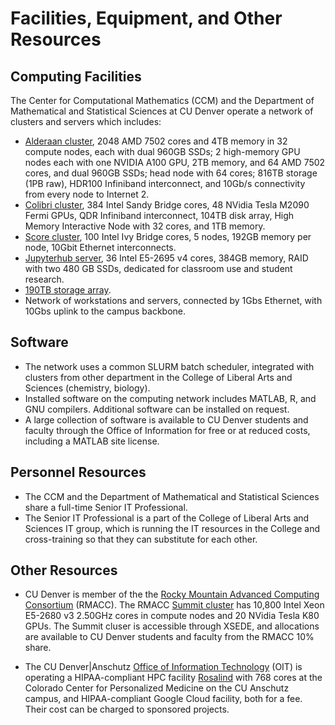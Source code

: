 # Facilities, Equipment, and Other Resources

## Computing Facilities 
The Center for Computational Mathematics (CCM) and the Department of Mathematical and Statistical Sciences at CU Denver operate a network of clusters and servers which includes:

*   [Alderaan cluster](../alderaan/), 2048 AMD 7502 cores and 4TB memory in 32 compute nodes, each with dual 960GB SSDs; 2 high-memory GPU nodes each with one NVIDIA A100 GPU, 2TB memory, and 64 AMD 7502 cores, and dual 960GB SSDs; head node with 64 cores; 816TB storage (1PB raw), HDR100 Infiniband interconnect, and 10Gb/s connectivity from every node to Internet 2.
*   [Colibri cluster](../colibri/), 384 Intel Sandy Bridge cores, 48 NVidia Tesla M2090 Fermi GPUs, QDR Infiniband interconnect, 104TB disk array, High Memory Interactive Node with 32 cores, and 1TB memory.
*   [Score cluster](../score/), 100 Intel Ivy Bridge cores, 5 nodes, 192GB memory per node, 10Gbit Ethernet interconnects.
*   [Jupyterhub server](../jupyterhub/), 36 Intel E5-2695 v4  cores, 384GB memory, RAID with two 480 GB SSDs, dedicated for classroom use and student research.
*   [190TB storage array](../storage/).
*   Network of workstations and servers, connected by 1Gbs Ethernet, with 10Gbs uplink to the campus backbone.

## Software
*   The network uses a common SLURM batch scheduler, integrated with clusters from other department in the College of Liberal Arts and Sciences (chemistry, biology).
*   Installed software on the computing network includes MATLAB, R, and GNU compilers. Additional software can be installed on request. 
*   A large collection of software is available to CU Denver students and faculty through the Office of Information for free or at reduced costs, including a MATLAB site license.

## Personnel Resources
* The CCM and the Department of Mathematical and Statistical Sciences share a full-time Senior IT Professional. 
* The Senior IT Professional is a part of the College of Liberal Arts and Sciences IT group, which is running the IT resources in the College and cross-training so that they can substitute for each other. 

## Other Resources
* CU Denver is member of the the [Rocky Mountain Advanced Computing Consortium](https://rmacc.org) (RMACC). The RMACC [Summit cluster](https://www.colorado.edu/rc/resources/summit) has 10,800 Intel Xeon E5-2680 v3 2.50GHz cores in compute nodes and 20 NVidia Tesla K80 GPUs. The Summit cluser is accessible through XSEDE, and allocations are available to CU Denver students and faculty from the RMACC 10% share.

* The CU Denver|Anschutz [Office of Information Technology](https://www.ucdenver.edu/offices/office-of-information-technology) (OIT) is operating a HIPAA-compliant HPC facility [Rosalind](https://www.ucdenver.edu/offices/office-of-information-technology/ticr-high-performance-computing) with 768 cores at the Colorado Center for Personalized Medicine on the CU Anschutz campus, and HIPAA-compliant Google Cloud facility, both for a fee. Their cost can be charged to sponsored projects.
